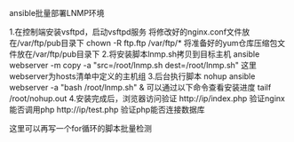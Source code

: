 ansible批量部署LNMP环境

1.在控制端安装vsftpd，启动vsftpd服务
将修改好的nginx.conf文件放在/var/ftp/pub目录下
chown -R ftp.ftp /var/ftp/*
将准备好的yum仓库压缩包文件放在/var/ftp/pub目录下
2.将安装脚本lnmp.sh拷贝到目标主机
ansible webserver -m copy -a "src=/root/lnmp.sh dest=/root/lnmp.sh"
这里webserver为hosts清单中定义的主机组
3.后台执行脚本
nohup ansible webserver -a "bash /root/lnmp.sh" &
可以通过以下命令查看安装进度
tailf /root/nohup.out
4.安装完成后，浏览器访问验证
http://ip/index.php 验证nginx能否调用php
http://ip/test.php  验证php能否连接数据库

这里可以再写一个for循环的脚本批量检测
